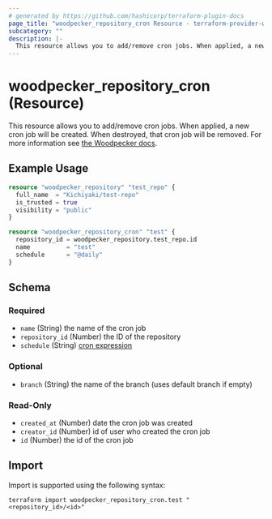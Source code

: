 ```yaml
---
# generated by https://github.com/hashicorp/terraform-plugin-docs
page_title: "woodpecker_repository_cron Resource - terraform-provider-woodpecker"
subcategory: ""
description: |-
  This resource allows you to add/remove cron jobs. When applied, a new cron job will be created. When destroyed, that cron job will be removed. For more information see the Woodpecker docs https://woodpecker-ci.org/docs/usage/cron.
---
```


# woodpecker_repository_cron (Resource)

This resource allows you to add/remove cron jobs. When applied, a new cron job will be created. When destroyed, that cron job will be removed. For more information see [the Woodpecker docs](https://woodpecker-ci.org/docs/usage/cron).

## Example Usage

```terraform
resource "woodpecker_repository" "test_repo" {
  full_name  = "Kichiyaki/test-repo"
  is_trusted = true
  visibility = "public"
}

resource "woodpecker_repository_cron" "test" {
  repository_id = woodpecker_repository.test_repo.id
  name          = "test"
  schedule      = "@daily"
}
```

<!-- schema generated by tfplugindocs -->
## Schema

### Required

- `name` (String) the name of the cron job
- `repository_id` (Number) the ID of the repository
- `schedule` (String) [cron expression](https://pkg.go.dev/github.com/robfig/cron#hdr-CRON_Expression_Format)

### Optional

- `branch` (String) the name of the branch (uses default branch if empty)

### Read-Only

- `created_at` (Number) date the cron job was created
- `creator_id` (Number) id of user who created the cron job
- `id` (Number) the id of the cron job

## Import

Import is supported using the following syntax:

```shell
terraform import woodpecker_repository_cron.test "<repository_id>/<id>"
```
